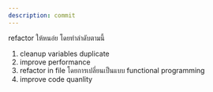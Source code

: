 ```yaml
---
description: commit
---
```


refactor ให้หนอ่ย โดยทำลำดับตามนี้
1. cleanup variables duplicate 
2. improve performance
3. refactor in file โดยการเปลี่ยนเป็นแบบ functional programming
4. improve code quanlity

